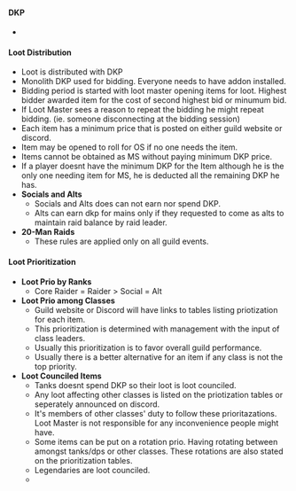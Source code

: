  #### DKP
- 
 #### Loot Distribution
 - Loot is distributed with DKP
 - Monolith DKP used for bidding. Everyone needs to have addon installed.
 - Bidding period is started with loot master opening items for loot. Highest bidder awarded item for the cost of second highest bid or minumum bid.
 - If Loot Master sees a reason to repeat the bidding he might repeat bidding. (ie. someone disconnecting at the bidding session)
 - Each item has a minimum price that is posted on either guild website or discord.
 - Item may be opened to roll for OS if no one needs the item.
 - Items cannot be obtained as MS without paying minimum DKP price.
 - If a player doesnt have the minimum DKP for the Item although he is the only one needing item for MS, he is deducted all the remaining DKP he has.
- **Socials and Alts**
	- Socials and Alts does can not earn nor spend DKP.
	- Alts can earn dkp for mains only if they requested to come as alts to maintain raid balance by raid leader.
- **20-Man Raids**
	- These rules are applied only on all guild events.
 #### Loot Prioritization
- **Loot Prio by Ranks**
	 - Core Raider = Raider > Social = Alt
 - **Loot Prio among Classes**
	 - Guild website or Discord will have links to tables listing priotization for each item.
	 - This prioritization is determined with management with the input of class leaders.
	 - Usually this prioritization is to favor overall guild performance.
	 - Usually there is a better alternative for an item if any class is not the top priority.
- **Loot Counciled Items**
	- Tanks doesnt spend DKP so their loot is loot counciled. 
	- Any loot affecting other classes is listed on the priotization tables or seperately announced on discord.
	- It's members of other classes' duty to follow these prioritazations. Loot Master is not responsible for any inconvenience people might have.
	- Some items can be put on a rotation prio. Having rotating between amongst tanks/dps or other classes. These rotations are also stated on the prioritization tables.
	- Legendaries are loot counciled.
	- 
<!--stackedit_data:
eyJoaXN0b3J5IjpbLTU2MTQ3NTQ4LC0xMzY4NzQ5OTUzLC01NT
k2OTYzMDBdfQ==
-->